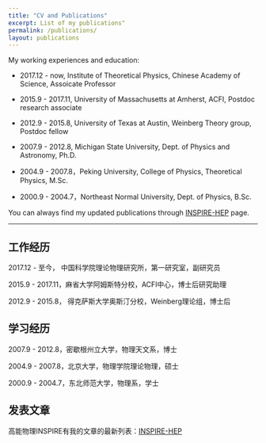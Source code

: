 ```yaml
---
title: "CV and Publications"
excerpt: List of my publications"
permalink: /publications/
layout: publications
---
```


My working experiences and education:

* 2017.12 - now, Institute of Theoretical Physics, Chinese Academy of Science, Assoicate Professor
* 2015.9 - 2017.11, University of Massachusetts at Amherst, ACFI, Postdoc research associate
* 2012.9 - 2015.8, University of Texas at Austin, Weinberg Theory group, Postdoc fellow

* 2007.9 - 2012.8, Michigan State University, Dept. of Physics and Astronomy, Ph.D.
* 2004.9 - 2007.8，Peking University, College of Physics, Theoretical Physics, M.Sc.
* 2000.9 - 2004.7，Northeast Normal University, Dept. of Physics, B.Sc.

You can always find my updated publications through [INSPIRE-HEP](https://inspirehep.net/authors/1066117) page. 

------------------------


## 工作经历


2017.12 - 至今，  中国科学院理论物理研究所，第一研究室，副研究员

2015.9 - 2017.11，麻省大学阿姆斯特分校，ACFI中心，博士后研究助理

2012.9 - 2015.8， 得克萨斯大学奥斯汀分校，Weinberg理论组，博士后

## 学习经历


2007.9 - 2012.8，密歇根州立大学，物理天文系，博士

2004.9 - 2007.8，北京大学，物理学院理论物理，硕士

2000.9 - 2004.7，东北师范大学，物理系，学士


## 发表文章


高能物理INSPIRE有我的文章的最新列表：[INSPIRE-HEP](https://inspirehep.net/authors/1066117)

